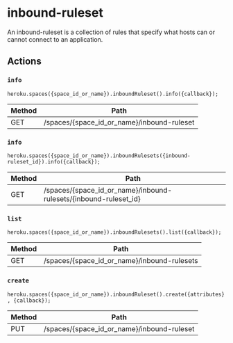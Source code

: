 # inbound-ruleset

An inbound-ruleset is a collection of rules that specify what hosts can or cannot connect to an application.

## Actions

### `info`

`heroku.spaces({space_id_or_name}).inboundRuleset().info({callback});`

Method | Path
--- | ---
GET | /spaces/{space_id_or_name}/inbound-ruleset

### `info`

`heroku.spaces({space_id_or_name}).inboundRulesets({inbound-ruleset_id}).info({callback});`

Method | Path
--- | ---
GET | /spaces/{space_id_or_name}/inbound-rulesets/{inbound-ruleset_id}

### `list`

`heroku.spaces({space_id_or_name}).inboundRulesets().list({callback});`

Method | Path
--- | ---
GET | /spaces/{space_id_or_name}/inbound-rulesets

### `create`

`heroku.spaces({space_id_or_name}).inboundRuleset().create({attributes}, {callback});`

Method | Path
--- | ---
PUT | /spaces/{space_id_or_name}/inbound-ruleset


